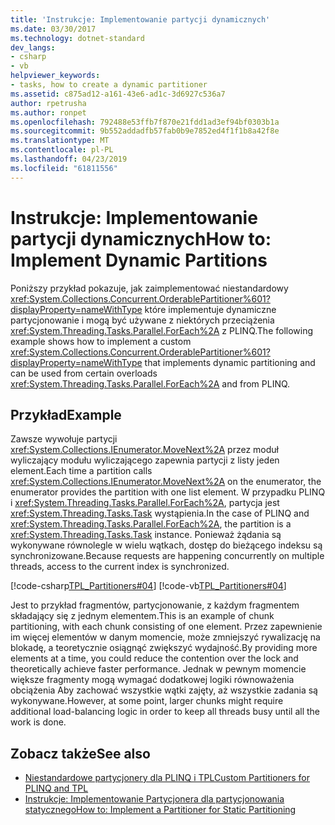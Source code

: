 ```yaml
---
title: 'Instrukcje: Implementowanie partycji dynamicznych'
ms.date: 03/30/2017
ms.technology: dotnet-standard
dev_langs:
- csharp
- vb
helpviewer_keywords:
- tasks, how to create a dynamic partitioner
ms.assetid: c875ad12-a161-43e6-ad1c-3d6927c536a7
author: rpetrusha
ms.author: ronpet
ms.openlocfilehash: 792488e53ffb7f870e21fdd1ad3ef94bf0303b1a
ms.sourcegitcommit: 9b552addadfb57fab0b9e7852ed4f1f1b8a42f8e
ms.translationtype: MT
ms.contentlocale: pl-PL
ms.lasthandoff: 04/23/2019
ms.locfileid: "61811556"
---
```

# <a name="how-to-implement-dynamic-partitions"></a><span data-ttu-id="2c069-102">Instrukcje: Implementowanie partycji dynamicznych</span><span class="sxs-lookup"><span data-stu-id="2c069-102">How to: Implement Dynamic Partitions</span></span>
<span data-ttu-id="2c069-103">Poniższy przykład pokazuje, jak zaimplementować niestandardowy <xref:System.Collections.Concurrent.OrderablePartitioner%601?displayProperty=nameWithType> które implementuje dynamiczne partycjonowanie i mogą być używane z niektórych przeciążenia <xref:System.Threading.Tasks.Parallel.ForEach%2A> z PLINQ.</span><span class="sxs-lookup"><span data-stu-id="2c069-103">The following example shows how to implement a custom <xref:System.Collections.Concurrent.OrderablePartitioner%601?displayProperty=nameWithType> that implements dynamic partitioning and can be used from certain overloads <xref:System.Threading.Tasks.Parallel.ForEach%2A> and from PLINQ.</span></span>  
  
## <a name="example"></a><span data-ttu-id="2c069-104">Przykład</span><span class="sxs-lookup"><span data-stu-id="2c069-104">Example</span></span>  
 <span data-ttu-id="2c069-105">Zawsze wywołuje partycji <xref:System.Collections.IEnumerator.MoveNext%2A> przez moduł wyliczający modułu wyliczającego zapewnia partycji z listy jeden element.</span><span class="sxs-lookup"><span data-stu-id="2c069-105">Each time a partition calls <xref:System.Collections.IEnumerator.MoveNext%2A> on the enumerator, the enumerator provides the partition with one list element.</span></span> <span data-ttu-id="2c069-106">W przypadku PLINQ i <xref:System.Threading.Tasks.Parallel.ForEach%2A>, partycja jest <xref:System.Threading.Tasks.Task> wystąpienia.</span><span class="sxs-lookup"><span data-stu-id="2c069-106">In the case of PLINQ and <xref:System.Threading.Tasks.Parallel.ForEach%2A>, the partition is a <xref:System.Threading.Tasks.Task> instance.</span></span> <span data-ttu-id="2c069-107">Ponieważ żądania są wykonywane równolegle w wielu wątkach, dostęp do bieżącego indeksu są synchronizowane.</span><span class="sxs-lookup"><span data-stu-id="2c069-107">Because requests are happening concurrently on multiple threads, access to the current index is synchronized.</span></span>  
  
 [!code-csharp[TPL_Partitioners#04](../../../samples/snippets/csharp/VS_Snippets_Misc/tpl_partitioners/cs/partitioners.cs#04)]
 [!code-vb[TPL_Partitioners#04](../../../samples/snippets/visualbasic/VS_Snippets_Misc/tpl_partitioners/vb/dynamicpartitioner.vb#04)]  
  
 <span data-ttu-id="2c069-108">Jest to przykład fragmentów, partycjonowanie, z każdym fragmentem składający się z jednym elementem.</span><span class="sxs-lookup"><span data-stu-id="2c069-108">This is an example of chunk partitioning, with each chunk consisting of one element.</span></span> <span data-ttu-id="2c069-109">Przez zapewnienie im więcej elementów w danym momencie, może zmniejszyć rywalizację na blokadę, a teoretycznie osiągnąć zwiększyć wydajność.</span><span class="sxs-lookup"><span data-stu-id="2c069-109">By providing more elements at a time, you could reduce the contention over the lock and theoretically achieve faster performance.</span></span> <span data-ttu-id="2c069-110">Jednak w pewnym momencie większe fragmenty mogą wymagać dodatkowej logiki równoważenia obciążenia Aby zachować wszystkie wątki zajęty, aż wszystkie zadania są wykonywane.</span><span class="sxs-lookup"><span data-stu-id="2c069-110">However, at some point, larger chunks might require additional load-balancing logic in order to keep all threads busy until all the work is done.</span></span>  
  
## <a name="see-also"></a><span data-ttu-id="2c069-111">Zobacz także</span><span class="sxs-lookup"><span data-stu-id="2c069-111">See also</span></span>

- [<span data-ttu-id="2c069-112">Niestandardowe partycjonery dla PLINQ i TPL</span><span class="sxs-lookup"><span data-stu-id="2c069-112">Custom Partitioners for PLINQ and TPL</span></span>](../../../docs/standard/parallel-programming/custom-partitioners-for-plinq-and-tpl.md)
- [<span data-ttu-id="2c069-113">Instrukcje: Implementowanie Partycjonera dla partycjonowania statycznego</span><span class="sxs-lookup"><span data-stu-id="2c069-113">How to: Implement a Partitioner for Static Partitioning</span></span>](../../../docs/standard/parallel-programming/how-to-implement-a-partitioner-for-static-partitioning.md)
